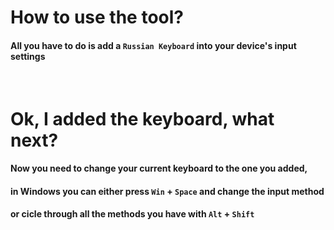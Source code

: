 # How to use the tool?

#### All you have to do is add a `Russian Keyboard` into your device's input settings

&nbsp;

# Ok, I added the keyboard, what next?

#### Now you need to change your current keyboard to the one you added,
#### in Windows you can either press `Win` + `Space` and change the input method
#### or cicle through all the methods you have with `Alt` + `Shift`
